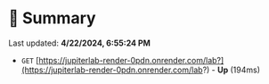 # 📖 Summary
Last updated: **4/22/2024, 6:55:24 PM**

- `GET` [https://jupiterlab-render-0pdn.onrender.com/lab?](https://jupiterlab-render-0pdn.onrender.com/lab?) - **Up** (194ms)
